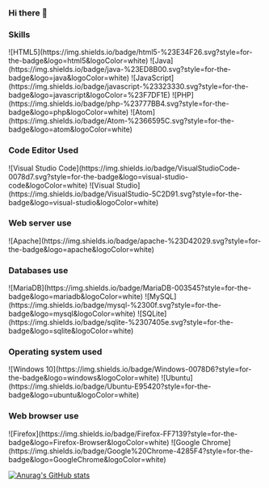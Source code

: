 ### Hi there 👋
<h3 align="left">Skills</h3>
<p align="left">
![HTML5](https://img.shields.io/badge/html5-%23E34F26.svg?style=for-the-badge&logo=html5&logoColor=white)
![Java](https://img.shields.io/badge/java-%23ED8B00.svg?style=for-the-badge&logo=java&logoColor=white)
![JavaScript](https://img.shields.io/badge/javascript-%23323330.svg?style=for-the-badge&logo=javascript&logoColor=%23F7DF1E)
![PHP](https://img.shields.io/badge/php-%23777BB4.svg?style=for-the-badge&logo=php&logoColor=white)
![Atom](https://img.shields.io/badge/Atom-%2366595C.svg?style=for-the-badge&logo=atom&logoColor=white)
</p>

<h3 align="left">Code Editor Used</h3>
<p align="left">
![Visual Studio Code](https://img.shields.io/badge/VisualStudioCode-0078d7.svg?style=for-the-badge&logo=visual-studio-code&logoColor=white)
![Visual Studio](https://img.shields.io/badge/VisualStudio-5C2D91.svg?style=for-the-badge&logo=visual-studio&logoColor=white)
</p>

<h3 align="left">Web server use</h3>
<p align="left">
![Apache](https://img.shields.io/badge/apache-%23D42029.svg?style=for-the-badge&logo=apache&logoColor=white)
</p>

<h3 align="left">Databases use</h3>
<p align="left">
![MariaDB](https://img.shields.io/badge/MariaDB-003545?style=for-the-badge&logo=mariadb&logoColor=white)
![MySQL](https://img.shields.io/badge/mysql-%2300f.svg?style=for-the-badge&logo=mysql&logoColor=white)
![SQLite](https://img.shields.io/badge/sqlite-%2307405e.svg?style=for-the-badge&logo=sqlite&logoColor=white)
</p>

<h3 align="left">Operating system used</h3>
<p align="left">
![Windows 10](https://img.shields.io/badge/Windows-0078D6?style=for-the-badge&logo=windows&logoColor=white)
![Ubuntu](https://img.shields.io/badge/Ubuntu-E95420?style=for-the-badge&logo=ubuntu&logoColor=white)
</p>

<h3 align="left">Web browser use</h3>
<p align="left">
![Firefox](https://img.shields.io/badge/Firefox-FF7139?style=for-the-badge&logo=Firefox-Browser&logoColor=white)
![Google Chrome](https://img.shields.io/badge/Google%20Chrome-4285F4?style=for-the-badge&logo=GoogleChrome&logoColor=white)
</p>

[![Anurag's GitHub stats](https://github-readme-stats.vercel.app/api?username=clover-kard)](https://github.com/anuraghazra/github-readme-stats)
